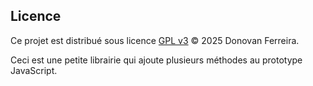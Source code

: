 ## Licence

Ce projet est distribué sous licence [GPL v3](https://www.gnu.org/licenses/gpl-3.0.html) © 2025 Donovan Ferreira.

Ceci est une petite librairie qui ajoute plusieurs méthodes au prototype JavaScript.
